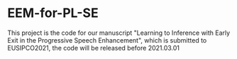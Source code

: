 # EEM-for-PL-SE
This project is the code for our manuscript "Learning to Inference with Early Exit in the Progressive Speech Enhancement", which is submitted to EUSIPCO2021, the code will be released before 2021.03.01

